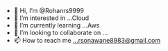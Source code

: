 - 👋 Hi, I’m @Rohanrs9999
- 👀 I’m interested in ...Cloud
- 🌱 I’m currently learning ...Aws
- 💞️ I’m looking to collaborate on ...
- 📫 How to reach me ...rsonawane8983@gmail.com

<!---
Rohanrs9999/Rohanrs9999 is a ✨ special ✨ repository because its `README.md` (this file) appears on your GitHub profile.
You can click the Preview link to take a look at your changes.
--->
